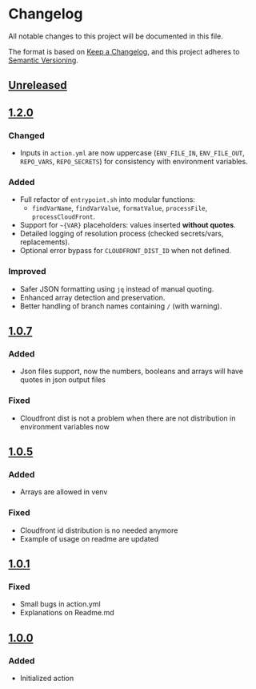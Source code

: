 # Changelog

All notable changes to this project will be documented in this file.

The format is based on [Keep a Changelog](https://keepachangelog.com/en/1.1.0/),
and this project adheres to [Semantic Versioning](https://semver.org/spec/v2.0.0.html).

## [Unreleased]

## [1.2.0]

### Changed
- Inputs in `action.yml` are now uppercase (`ENV_FILE_IN`, `ENV_FILE_OUT`, `REPO_VARS`, `REPO_SECRETS`) for consistency with environment variables.

### Added
- Full refactor of `entrypoint.sh` into modular functions:
  - `findVarName`, `findVarValue`, `formatValue`, `processFile`, `processCloudFront`.
- Support for `~{VAR}` placeholders: values inserted **without quotes**.
- Detailed logging of resolution process (checked secrets/vars, replacements).
- Optional error bypass for `CLOUDFRONT_DIST_ID` when not defined.

### Improved
- Safer JSON formatting using `jq` instead of manual quoting.
- Enhanced array detection and preservation.
- Better handling of branch names containing `/` (with warning).

## [1.0.7]

### Added

- Json files support, now the numbers, booleans and arrays will have quotes in json output files

### Fixed

- Cloudfront dist is not a problem when there are not distribution in environment variables now

## [1.0.5]

### Added

- Arrays are allowed in venv

### Fixed

- Cloudfront id distribution is no needed anymore
- Example of usage on readme are updated

## [1.0.1]

### Fixed

- Small bugs in action.yml
- Explanations on Readme.md

## [1.0.0]

### Added

- Initialized action

[Unreleased]: https://github.com/matiascariboni/action-variables_allocation/compare/v1.2.0...HEAD
[1.2.0]: https://github.com/matiascariboni/action-variables_allocation/compare/v1.0.7...v1.2.0
[1.0.7]: https://github.com/matiascariboni/action-variables_allocation/compare/v1.0.5...v1.0.7
[1.0.5]: https://github.com/matiascariboni/action-variables_allocation/compare/v1.0.1...v1.0.5
[1.0.1]: https://github.com/matiascariboni/action-variables_allocation/compare/v1.0.0...v1.0.1
[1.0.0]: https://github.com/matiascariboni/action-variables_allocation/compare/f29d4e8...v1.0.0